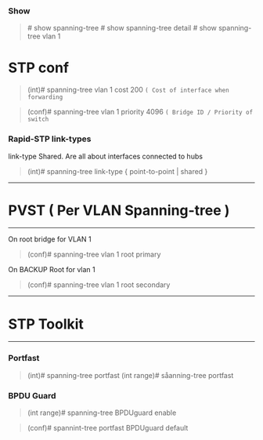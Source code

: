 ### Show

>\# show spanning-tree
>\# show spanning-tree detail
>\# show spanning-tree vlan 1

# STP conf

>(int)# spanning-tree vlan 1 cost 200 `( Cost of interface when forwarding`

>(conf)# spanning-tree vlan 1 priority 4096 `( Bridge ID / Priority of switch`

### Rapid-STP link-types

link-type Shared. Are all about interfaces connected to hubs

>(int)# spanning-tree link-type { point-to-point | shared }

___
# PVST ( Per VLAN Spanning-tree )
___

On root bridge for VLAN 1

>(conf)# spanning-tree vlan 1 root primary

On BACKUP Root for vlan 1

>(conf)# spanning-tree vlan 1 root secondary


___
# STP Toolkit
___

### Portfast

>(int)# spanning-tree portfast
>(int range)# såanning-tree portfast

### BPDU Guard

>(int range)# spanning-tree BPDUguard enable

>(conf)# spannint-tree portfast BPDUguard default

